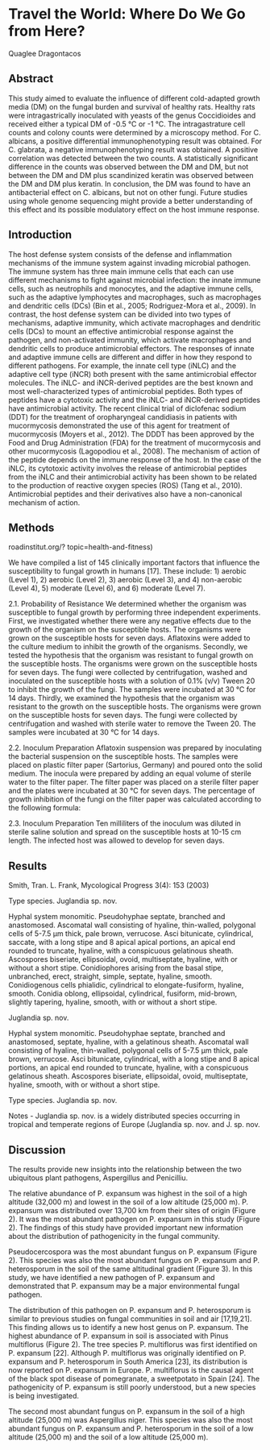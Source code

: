 # Travel the World: Where Do We Go from Here?
Quaglee Dragontacos


## Abstract
This study aimed to evaluate the influence of different cold-adapted growth media (DM) on the fungal burden and survival of healthy rats. Healthy rats were intragastrically inoculated with yeasts of the genus Coccidioides and received either a typical DM of -0.5 °C or -1 °C. The intragastrature cell counts and colony counts were determined by a microscopy method. For C. albicans, a positive differential immunophenotyping result was obtained. For C. glabrata, a negative immunophenotyping result was obtained. A positive correlation was detected between the two counts. A statistically significant difference in the counts was observed between the DM and DM, but not between the DM and DM plus scandinized keratin was observed between the DM and DM plus keratin. In conclusion, the DM was found to have an antibacterial effect on C. albicans, but not on other fungi. Future studies using whole genome sequencing might provide a better understanding of this effect and its possible modulatory effect on the host immune response.


## Introduction

The host defense system consists of the defense and inflammation mechanisms of the immune system against invading microbial pathogen. The immune system has three main immune cells that each can use different mechanisms to fight against microbial infection: the innate immune cells, such as neutrophils and monocytes, and the adaptive immune cells, such as the adaptive lymphocytes and macrophages, such as macrophages and dendritic cells (DCs) (Bin et al., 2005; Rodriguez-Mora et al., 2009). In contrast, the host defense system can be divided into two types of mechanisms, adaptive immunity, which activate macrophages and dendritic cells (DCs) to mount an effective antimicrobial response against the pathogen, and non-activated immunity, which activate macrophages and dendritic cells to produce antimicrobial effectors. The responses of innate and adaptive immune cells are different and differ in how they respond to different pathogens. For example, the innate cell type (iNLC) and the adaptive cell type (iNCR) both present with the same antimicrobial effector molecules. The iNLC- and iNCR-derived peptides are the best known and most well-characterized types of antimicrobial peptides. Both types of peptides have a cytotoxic activity and the iNLC- and iNCR-derived peptides have antimicrobial activity. The recent clinical trial of diclofenac sodium (DDT) for the treatment of oropharyngeal candidiasis in patients with mucormycosis demonstrated the use of this agent for treatment of mucormycosis (Moyers et al., 2012). The DDDT has been approved by the Food and Drug Administration (FDA) for the treatment of mucormycosis and other mucormycosis (Lagopodiou et al., 2008). The mechanism of action of the peptide depends on the immune response of the host. In the case of the iNLC, its cytotoxic activity involves the release of antimicrobial peptides from the iNLC and their antimicrobial activity has been shown to be related to the production of reactive oxygen species (ROS) (Tang et al., 2010). Antimicrobial peptides and their derivatives also have a non-canonical mechanism of action.


## Methods
roadinstitut.org/? topic=health-and-fitness)

We have compiled a list of 145 clinically important factors that influence the susceptibility to fungal growth in humans [17]. These include: 1) aerobic (Level 1), 2) aerobic (Level 2), 3) aerobic (Level 3), and 4) non-aerobic (Level 4), 5) moderate (Level 6), and 6) moderate (Level 7).

2.1. Probability of Resistance
We determined whether the organism was susceptible to fungal growth by performing three independent experiments. First, we investigated whether there were any negative effects due to the growth of the organism on the susceptible hosts. The organisms were grown on the susceptible hosts for seven days. Aflatoxins were added to the culture medium to inhibit the growth of the organisms. Secondly, we tested the hypothesis that the organism was resistant to fungal growth on the susceptible hosts. The organisms were grown on the susceptible hosts for seven days. The fungi were collected by centrifugation, washed and inoculated on the susceptible hosts with a solution of 0.1% (v/v) Tween 20 to inhibit the growth of the fungi. The samples were incubated at 30 °C for 14 days. Thirdly, we examined the hypothesis that the organism was resistant to the growth on the susceptible hosts. The organisms were grown on the susceptible hosts for seven days. The fungi were collected by centrifugation and washed with sterile water to remove the Tween 20. The samples were incubated at 30 °C for 14 days.

2.2. Inoculum Preparation
Aflatoxin suspension was prepared by inoculating the bacterial suspension on the susceptible hosts. The samples were placed on plastic filter paper (Sartorius, Germany) and poured onto the solid medium. The inocula were prepared by adding an equal volume of sterile water to the filter paper. The filter paper was placed on a sterile filter paper and the plates were incubated at 30 °C for seven days. The percentage of growth inhibition of the fungi on the filter paper was calculated according to the following formula:

2.3. Inoculum Preparation
Ten milliliters of the inoculum was diluted in sterile saline solution and spread on the susceptible hosts at 10-15 cm length. The infected host was allowed to develop for seven days.


## Results
Smith, Tran. L. Frank, Mycological Progress 3(4): 153 (2003)

Type species. Juglandia sp. nov.

Hyphal system monomitic. Pseudohyphae septate, branched and anastomosed. Ascomatal wall consisting of hyaline, thin-walled, polygonal cells of 5-7.5 µm thick, pale brown, verrucose. Asci bitunicate, cylindrical, saccate, with a long stipe and 8 apical apical portions, an apical end rounded to truncate, hyaline, with a conspicuous gelatinous sheath. Ascospores biseriate, ellipsoidal, ovoid, multiseptate, hyaline, with or without a short stipe. Conidiophores arising from the basal stipe, unbranched, erect, straight, simple, septate, hyaline, smooth. Conidiogenous cells phialidic, cylindrical to elongate-fusiform, hyaline, smooth. Conidia oblong, ellipsoidal, cylindrical, fusiform, mid-brown, slightly tapering, hyaline, smooth, with or without a short stipe.

Juglandia sp. nov.

Hyphal system monomitic. Pseudohyphae septate, branched and anastomosed, septate, hyaline, with a gelatinous sheath. Ascomatal wall consisting of hyaline, thin-walled, polygonal cells of 5-7.5 µm thick, pale brown, verrucose. Asci bitunicate, cylindrical, with a long stipe and 8 apical portions, an apical end rounded to truncate, hyaline, with a conspicuous gelatinous sheath. Ascospores biseriate, ellipsoidal, ovoid, multiseptate, hyaline, smooth, with or without a short stipe.

Type species. Juglandia sp. nov.

Notes - Juglandia sp. nov. is a widely distributed species occurring in tropical and temperate regions of Europe (Juglandia sp. nov. and J. sp. nov.


## Discussion
The results provide new insights into the relationship between the two ubiquitous plant pathogens, Aspergillus and Penicilliu.

The relative abundance of P. expansum was highest in the soil of a high altitude (32,000 m) and lowest in the soil of a low altitude (25,000 m). P. expansum was distributed over 13,700 km from their sites of origin (Figure 2). It was the most abundant pathogen on P. expansum in this study (Figure 2). The findings of this study have provided important new information about the distribution of pathogenicity in the fungal community.

Pseudocercospora was the most abundant fungus on P. expansum (Figure 2). This species was also the most abundant fungus on P. expansum and P. heterosporum in the soil of the same altitudinal gradient (Figure 3). In this study, we have identified a new pathogen of P. expansum and demonstrated that P. expansum may be a major environmental fungal pathogen.

The distribution of this pathogen on P. expansum and P. heterosporum is similar to previous studies on fungal communities in soil and air [17,19,21]. This finding allows us to identify a new host genus on P. expansum. The highest abundance of P. expansum in soil is associated with Pinus multiflorus (Figure 2). The tree species P. multiflorus was first identified on P. expansum [22]. Although P. multiflorus was originally identified on P. expansum and P. heterosporum in South America [23], its distribution is now reported on P. expansum in Europe. P. multiflorus is the causal agent of the black spot disease of pomegranate, a sweetpotato in Spain [24]. The pathogenicity of P. expansum is still poorly understood, but a new species is being investigated.

The second most abundant fungus on P. expansum in the soil of a high altitude (25,000 m) was Aspergillus niger. This species was also the most abundant fungus on P. expansum and P. heterosporum in the soil of a low altitude (25,000 m) and the soil of a low altitude (25,000 m).
